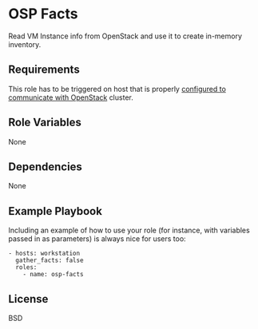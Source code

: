 OSP Facts
=========

Read VM Instance info from OpenStack and use it to create in-memory inventory.

Requirements
------------

This role has to be triggered on host that is properly [configured to communicate with OpenStack](https://docs.openstack.org/python-openstackclient/pike/configuration/index.html) cluster.

Role Variables
--------------

None

Dependencies
------------

None

Example Playbook
----------------

Including an example of how to use your role (for instance, with variables passed in as parameters) is always nice for users too:

    - hosts: workstation
      gather_facts: false
      roles:
        - name: osp-facts

License
-------

BSD
